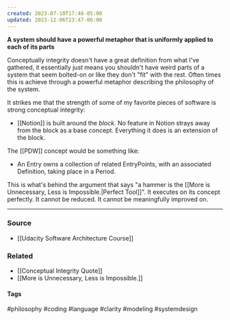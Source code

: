```yaml
---
created: 2023-07-10T17:48-05:00
updated: 2023-12-06T23:47-06:00
---
```


**A system should have a powerful metaphor that is uniformly applied to each of its parts**

Conceptually integrity doesn't have a great definition from what I've gathered, it essentially just means you shouldn't have weird parts of a system that seem bolted-on or like they don't "fit" with the rest. Often times this is achieve through a powerful metaphor describing the philosophy of the system.

It strikes me that the strength of some of my favorite pieces of software is strong conceptual integrity:
- [[Notion]]  is built around the *block*. No feature in Notion strays away from the block as a base concept. Everything it does is an extension of the block.

The [[PDW]] concept would be something like:
- An Entry owns a collection of related EntryPoints, with an associated Definition, taking place in a Period.

This is what's behind the argument that says "a hammer is the [[More is Unnecessary, Less is Impossible.|Perfect Tool]]". It executes on its concept perfectly. It cannot be reduced. It cannot be meaningfully improved on.

---
### Source
- [[Udacity Software Architecture Course]]

### Related
- [[Conceptual Integrity Quote]]
- [[More is Unnecessary, Less is Impossible.]]

#### Tags
#philosophy #coding #language #clarity #modeling #systemdesign 